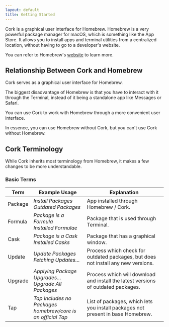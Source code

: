 ```yaml
---
layout: default
title: Getting Started
---
```


Cork is a graphical user interface for Homebrew. Homebrew is a very powerful package manager for macOS, which is something like the App Store. It allows you to install apps and terminal utilities from a centralized location, without having to go to a developer's website.

You can refer to Homebrew's [website](https://brew.sh) to learn more.

## Relationship Between Cork and Homebrew

Cork serves as a graphical user interface for Homebrew.

The biggest disadvantage of Homebrew is that you have to interact with it through the Terminal, instead of it being a standalone app like Messages or Safari.

You can use Cork to work with Homebrew through a more convenient user interface.

In essence, you can use Homebrew without Cork, but you can't use Cork without Homebrew.

## Cork Terminology

While Cork inherits most terminology from Homebrew, it makes a few changes to be more understandable.

### Basic Terms

| Term    | Example Usage                                                | Explanation                                                  |
| ------- | ------------------------------------------------------------ | ------------------------------------------------------------ |
| Package | *Install Packages*<br />*Outdated Packages*                  | App installed through Homebrew / Cork.                       |
| Formula | *Package is a Formula*<br />*Installed Formulae*             | Package that is used through Terminal.                       |
| Cask    | *Package is a Cask*<br />*Installed Casks*                   | Package that has a graphical window.                         |
| Update  | *Update Packages*<br />*Fetching Updates…*                   | Process which check for outdated packages, but does not install any new versions. |
| Upgrade | *Applying Package Upgrades…*<br />*Upgrade All Packages*     | Process which will download and install the latest versions of outdated packages. |
| Tap     | *Tap Includes no Packages*<br />*homebrew/core is an official Tap* | List of packages, which lets you install packages not present in base Homebrew. |
